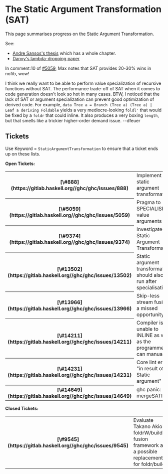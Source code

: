 # The Static Argument Transformation (SAT)


This page summarises progress on the Static Argument Transformation.


See:

- [ Andre Sansos's thesis](https://www.microsoft.com/en-us/research/publication/compilation-transformation-non-strict-functional-languages/) which has a whole chapter.
- [ Danvy's lambda-dropping paper](http://ojs.statsbiblioteket.dk/index.php/brics/article/view/18785)


In comment:10 of [\#5059](https://gitlab.haskell.org//ghc/ghc/issues/5059), Max notes that SAT provides 20-30% wins in nofib, wow! 


I think we really want to be able to perform value specialization of recursive functions without SAT. The performance trade-off of SAT when it comes to code generation doesn't look so hot in many cases. BTW, I noticed that the lack of SAT or argument specialization can prevent good optimization of derived code. For example, `data Tree a = Branch (Tree a) (Tree a) | Leaf a deriving Foldable` yields a very mediocre-looking `foldl'` that would be fixed by a `foldr` that could inline. It also produces a very boxing `length`, but that smells like a trickier higher-order demand issue. --dfeuer

## Tickets


Use Keyword = `StaticArgumentTransformation` to ensure that a ticket ends up on these lists.

**Open Tickets:**

<table><tr><th>[\#888](https://gitlab.haskell.org//ghc/ghc/issues/888)</th>
<td>Implement the static argument transformation</td></tr>
<tr><th>[\#5059](https://gitlab.haskell.org//ghc/ghc/issues/5059)</th>
<td>Pragma to SPECIALISE on value arguments</td></tr>
<tr><th>[\#9374](https://gitlab.haskell.org//ghc/ghc/issues/9374)</th>
<td>Investigate Static Argument Transformation</td></tr>
<tr><th>[\#13502](https://gitlab.haskell.org//ghc/ghc/issues/13502)</th>
<td>Static argument transformation should also run after specialisation</td></tr>
<tr><th>[\#13966](https://gitlab.haskell.org//ghc/ghc/issues/13966)</th>
<td>Skip-less stream fusion: a missed opportunity</td></tr>
<tr><th>[\#14211](https://gitlab.haskell.org//ghc/ghc/issues/14211)</th>
<td>Compiler is unable to INLINE as well as the programmer can manually</td></tr>
<tr><th>[\#14231](https://gitlab.haskell.org//ghc/ghc/issues/14231)</th>
<td>Core lint error "in result of Static argument"</td></tr>
<tr><th>[\#14649](https://gitlab.haskell.org//ghc/ghc/issues/14649)</th>
<td>ghc panic: mergeSATInfo</td></tr></table>

**Closed Tickets:**

<table><tr><th>[\#9545](https://gitlab.haskell.org//ghc/ghc/issues/9545)</th>
<td>Evaluate Takano Akio's foldrW/buildW fusion framework as a possible replacement for foldr/build</td></tr></table>